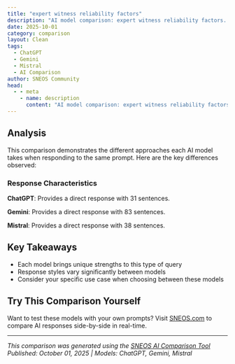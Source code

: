 ```yaml
---
title: "expert witness reliability factors"
description: "AI model comparison: expert witness reliability factors..."
date: 2025-10-01
category: comparison
layout: Clean
tags:
  - ChatGPT
  - Gemini
  - Mistral
  - AI Comparison
author: SNEOS Community
head:
  - - meta
    - name: description
      content: "AI model comparison: expert witness reliability factors..."
---
```


<ChatComparison
  title="expert witness reliability factors"
  prompt="expert witness reliability factors"
  :responses='{
    "ChatGPT": "When evaluating the reliability of an expert witness, several key factors are considered to ensure their testimony is credible and dependable. These factors typically include:\n\n1. **Qualifications and Credentials**  \n   - Education, degrees, certifications, and specialized training in the relevant field.  \n   - Professional licenses or memberships in recognized professional organizations.\n\n2. **Experience**  \n   - Practical experience related to the subject matter of the case.  \n   - Prior work that demonstrates expertise, such as research, publications, or previous expert testimony.\n\n3. **Methodology**  \n   - Use of reliable, accepted, and scientifically valid methods or techniques.  \n   - Whether the methods have been peer-reviewed or widely accepted in the field.  \n   - Transparency of the procedures and ability to replicate results.\n\n4. **Relevance**  \n   - The expert\u2019s knowledge must be directly relevant to the issues in the case.  \n   - The testimony should assist the trier of fact in understanding evidence or determining a fact in issue.\n\n5. **Objectivity and Impartiality**  \n   - Ability to provide unbiased opinions without undue influence by the retaining party.  \n   - Disclosure of any potential conflicts of interest.\n\n6. **Consistency**  \n   - Consistency of the expert\u2019s testimony with established facts or other expert opinions.  \n   - Whether the expert\u2019s conclusions are logically derived from the data presented.\n\n7. **Communication Skills**  \n   - Ability to clearly and effectively communicate complex concepts to a lay audience, such as a judge or jury.\n\n8. **Prior Testimony History**  \n   - Track record in previous cases, including whether the expert\u2019s testimony has been accepted or rejected by courts.  \n   - Whether the expert has been discredited or questioned in prior proceedings.\n\n9. **Adherence to Ethical Standards**  \n   - Commitment to professional ethics and standards of conduct.\n\nLegal standards such as the **Daubert** standard (in U.S. federal courts) highlight these factors specifically when judging the admissibility of expert testimony.\n\n**Summary:** Expert witness reliability is evaluated based on qualifications, experience, valid methodology, relevance, objectivity, consistency, communication skills, history in prior cases, and adherence to ethical standards.",
    "Gemini": "When evaluating the reliability of an expert witness, several factors are considered. These factors help determine whether the expert\u0027s testimony is credible, scientifically sound, and likely to assist the judge or jury in understanding complex issues. Here\u0027s a breakdown of the key factors:\n\n**1. Qualifications and Credentials:**\n\n*   **Education and Training:** What degrees, certifications, and specific training does the expert possess in their field? Are these relevant to the subject matter of their testimony?  A higher level of relevant education generally indicates greater reliability.\n*   **Experience:** How much practical experience does the expert have in the specific area of expertise? Has the expert applied their knowledge in real-world situations?  The more relevant experience, the better.\n*   **Licensing and Board Certifications:** Is the expert licensed or board-certified in their field? This demonstrates that they have met certain standards of competence.\n*   **Professional Affiliations:** Membership in relevant professional organizations can indicate a commitment to the field and adherence to professional standards.  Note if the organizations are reputable and have rigorous membership requirements.\n*   **Publications and Presentations:** Has the expert published articles in peer-reviewed journals or presented at professional conferences? This indicates that their work has been vetted by other experts in the field. The quality and impact of the publications are important.\n*   **Awards and Recognition:** Has the expert received any awards or recognition for their work in their field?\n*   **Teaching Positions:** Teaching experience can demonstrate a deep understanding of the subject matter and the ability to communicate complex information effectively.\n\n**2. Methodology and Scientific Basis:** (Especially important in scientific and technical fields)\n\n*   **Daubert Standard (US Federal Courts and many state courts):**  This standard, established in the *Daubert v. Merrell Dow Pharmaceuticals* case, requires the court to assess:\n    *   **Testability (Falsifiability):** Can the expert\u0027s theory or technique be tested or has it been tested? Has it been subjected to empirical testing?\n    *   **Peer Review and Publication:** Has the theory or technique been subjected to peer review and publication? This allows for scrutiny by other experts in the field.\n    *   **Known or Potential Rate of Error:** What is the known or potential rate of error of the technique, and are there standards controlling the technique\u0027s operation? (This is more applicable to specific tests or procedures).\n    *   **General Acceptance:** Is the theory or technique generally accepted within the relevant scientific community? While not a strict requirement, general acceptance is a strong indicator of reliability.\n*   **Reliability and Validity:** Does the expert\u0027s methodology consistently produce accurate and reliable results? Is the methodology valid, meaning does it measure what it\u0027s supposed to measure?\n*   **Data and Evidence:** Is the expert\u0027s opinion based on sufficient facts and data? Is the data reliable and accurate? Is the data relevant to the case?\n*   **Differential Diagnosis (Medical Cases):** In medical cases, if the expert is offering a differential diagnosis, has the expert properly considered and ruled out other possible causes?\n*   **Use of Accepted Standards and Practices:** Does the expert\u0027s methodology align with accepted standards and practices in their field?\n*   **Independence and Objectivity:** Was the research conducted independently of litigation or any potential bias.\n\n**3. Relevance and Fit:**\n\n*   **Relevance to the Facts:** Does the expert\u0027s testimony relate to the specific facts of the case? Is it relevant to the issues being decided by the court?\n*   **Fit (Helpfulness):** Will the expert\u0027s testimony assist the trier of fact (judge or jury) in understanding the evidence or determining a fact in issue?  The testimony must go beyond common knowledge.\n\n**4. Bias and Objectivity:**\n\n*   **Financial Interest:** Does the expert have a financial interest in the outcome of the case?  This includes the amount of fees being paid for their services.\n*   **Prior Relationship with a Party:** Does the expert have a prior relationship with one of the parties in the case (e.g., as an employee, consultant, or close friend)?\n*   **History of Testimony:** Has the expert frequently testified for one side in similar types of cases? A pattern of consistently testifying for one side might raise concerns about bias.\n*   **Advocacy vs. Objectivity:** Is the expert acting as an objective scientist or expert, or are they primarily acting as an advocate for one side?  Experts are supposed to be impartial and provide their honest opinion based on the evidence.\n*   **Transparency:** Is the expert transparent about their methodology, data, and any potential biases?\n\n**5. Clarity and Communication:**\n\n*   **Ability to Explain Complex Issues:** Can the expert explain complex scientific or technical concepts in a clear and understandable manner to a judge or jury?\n*   **Use of Visual Aids:** Does the expert use visual aids (e.g., diagrams, charts, models) to help illustrate their testimony?  These can be helpful but must be accurate and not misleading.\n*   **Clarity of Opinion:**  Is the expert\u0027s opinion clearly stated and well-supported?  Is it expressed to a reasonable degree of certainty (e.g., \u0022reasonable medical certainty\u0022 in medical cases)?\n\n**6. Consistency and Corroboration:**\n\n*   **Internal Consistency:** Is the expert\u0027s testimony internally consistent?  Do their conclusions logically follow from their premises?\n*   **Consistency with Other Evidence:** Is the expert\u0027s testimony consistent with other evidence in the case?  Conflicting evidence can undermine an expert\u0027s credibility.\n*   **Corroboration by Other Experts:**  Do other experts in the same field support the expert\u0027s opinion?  While not required, corroboration strengthens the reliability of the testimony.\n\n**7. Demeanor and Credibility on the Stand:**\n\n*   **Professionalism:** Does the expert conduct themself in a professional and respectful manner on the witness stand?\n*   **Responsiveness:** Does the expert answer questions directly and honestly, or are they evasive or argumentative?\n*   **Confidence (without arrogance):** Does the expert appear confident in their knowledge and opinions without being arrogant or dismissive of opposing views?\n*   **Ability to Withstand Cross-Examination:** How well does the expert handle cross-examination by opposing counsel?  Can they defend their opinions and methodology under scrutiny?\n\n**Legal Context is Crucial:**\n\nIt\u0027s critical to remember that the admissibility and weight given to expert testimony are ultimately determined by the judge. The specific rules and standards governing expert testimony can vary depending on the jurisdiction (e.g., federal courts, state courts) and the type of case.  Lawyers will often file *Daubert* motions (or similar motions under state rules) to challenge the admissibility of expert testimony.\n\nIn summary, assessing expert witness reliability is a multi-faceted process that involves examining the expert\u0027s qualifications, methodology, potential biases, and ability to communicate effectively. The goal is to ensure that the expert\u0027s testimony is scientifically sound, relevant, and helpful to the decision-maker.\n",
    "Mistral": "When evaluating the reliability of an expert witness, several factors are typically considered. These factors help ensure that the expert\u0027s testimony is credible, relevant, and based on sound methodology. Here are some key reliability factors:\n\n1. **Qualifications and Experience**:\n   - **Education and Training**: The expert\u0027s academic background and specialized training.\n   - **Professional Experience**: Relevant work experience in the field.\n   - **Certifications and Licenses**: Professional certifications or licenses that validate the expert\u0027s competence.\n\n2. **Relevance of Expertise**:\n   - **Field of Expertise**: The expert\u0027s area of specialization should be directly relevant to the issues in the case.\n   - **Specific Knowledge**: The expert should have specific knowledge and experience related to the particular questions at hand.\n\n3. **Methodology**:\n   - **Scientific Validity**: The methods and techniques used by the expert should be scientifically valid and generally accepted within the relevant field.\n   - **Reliability**: The methods should be reliable and consistently produce the same results when applied under the same conditions.\n   - **Peer Review**: The expert\u0027s methods and conclusions should be subject to peer review and scrutiny.\n\n4. **Objectivity and Bias**:\n   - **Independence**: The expert should be independent and not have a conflict of interest.\n   - **Bias**: The expert should be free from bias and should not have a personal stake in the outcome of the case.\n\n5. **Consistency**:\n   - **Consistent Testimony**: The expert\u0027s testimony should be consistent with previous statements and opinions.\n   - **Consistent Methodology**: The expert should use consistent methodologies across different cases and contexts.\n\n6. **Publications and Research**:\n   - **Published Work**: The expert\u0027s published articles, books, or research papers can provide evidence of their expertise and credibility.\n   - **Contributions to the Field**: The expert\u0027s contributions to the field, such as developing new techniques or theories, can enhance their credibility.\n\n7. **Professional Reputation**:\n   - **Reputation in the Field**: The expert\u0027s standing and reputation among peers in their field.\n   - **Professional Affiliations**: Membership in professional organizations and participation in conferences or workshops.\n\n8. **Past Performance**:\n   - **Previous Testimony**: The expert\u0027s performance in previous cases, including the acceptance or rejection of their testimony by courts.\n   - **Feedback from Peers**: Feedback from other professionals in the field regarding the expert\u0027s competence and reliability.\n\n9. **Communication Skills**:\n   - **Clarity and Understanding**: The expert\u0027s ability to clearly and effectively communicate complex information to a lay audience.\n   - **Credibility in Court**: The expert\u0027s demeanor and credibility when testifying in court.\n\n10. **Ethical Considerations**:\n    - **Adherence to Ethical Standards**: The expert\u0027s adherence to ethical standards and guidelines within their profession.\n    - **Honesty and Integrity**: The expert\u0027s honesty and integrity in presenting their findings and opinions.\n\nThese factors are often considered by courts and legal professionals when determining the admissibility and weight of expert testimony. The Daubert standard, used in U.S. federal courts, specifically focuses on the reliability and relevance of expert testimony, emphasizing the importance of scientific validity and methodological rigor."
  }'
  published-date="22:32"
/>

## Analysis

This comparison demonstrates the different approaches each AI model takes when responding to the same prompt. Here are the key differences observed:

### Response Characteristics

**ChatGPT**: Provides a direct response with 31 sentences. 

**Gemini**: Provides a direct response with 83 sentences. 

**Mistral**: Provides a direct response with 38 sentences. 

## Key Takeaways

- Each model brings unique strengths to this type of query
- Response styles vary significantly between models
- Consider your specific use case when choosing between these models

## Try This Comparison Yourself

Want to test these models with your own prompts? Visit [SNEOS.com](https://sneos.com) to compare AI responses side-by-side in real-time.

---

*This comparison was generated using the [SNEOS AI Comparison Tool](https://sneos.com)*
*Published: October 01, 2025 | Models: ChatGPT, Gemini, Mistral*
